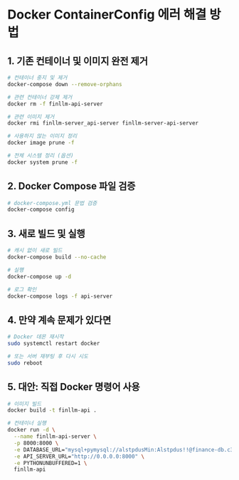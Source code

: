 # Docker ContainerConfig 에러 해결 방법

## 1. 기존 컨테이너 및 이미지 완전 제거
```bash
# 컨테이너 중지 및 제거
docker-compose down --remove-orphans

# 관련 컨테이너 강제 제거
docker rm -f finllm-api-server

# 관련 이미지 제거
docker rmi finllm-server_api-server finllm-server-api-server

# 사용하지 않는 이미지 정리
docker image prune -f

# 전체 시스템 정리 (옵션)
docker system prune -f
```

## 2. Docker Compose 파일 검증
```bash
# docker-compose.yml 문법 검증
docker-compose config
```

## 3. 새로 빌드 및 실행
```bash
# 캐시 없이 새로 빌드
docker-compose build --no-cache

# 실행
docker-compose up -d

# 로그 확인
docker-compose logs -f api-server
```

## 4. 만약 계속 문제가 있다면
```bash
# Docker 데몬 재시작
sudo systemctl restart docker

# 또는 서버 재부팅 후 다시 시도
sudo reboot
```

## 5. 대안: 직접 Docker 명령어 사용
```bash
# 이미지 빌드
docker build -t finllm-api .

# 컨테이너 실행
docker run -d \
  --name finllm-api-server \
  -p 8000:8000 \
  -e DATABASE_URL="mysql+pymysql://alstpdusMin:Alstpdus!!@finance-db.c36egosuec87.ap-northeast-2.rds.amazonaws.com:3306/stock_data" \
  -e API_SERVER_URL="http://0.0.0.0:8000" \
  -e PYTHONUNBUFFERED=1 \
  finllm-api
```
